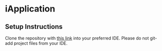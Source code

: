 # iApplication

## Setup Instructions
Clone the repository with [this link](https://github.com/lbuttorff/iApplication.git) into your preferred IDE.
Please do not git-add project files from your IDE.
